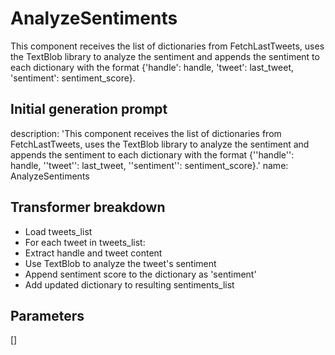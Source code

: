 
# AnalyzeSentiments

This component receives the list of dictionaries from FetchLastTweets, uses the TextBlob library to analyze the sentiment and appends the sentiment to each dictionary with the format {'handle': handle, 'tweet': last_tweet, 'sentiment': sentiment_score}.

## Initial generation prompt
description: 'This component receives the list of dictionaries from FetchLastTweets,
  uses the TextBlob library to analyze the sentiment and appends the sentiment to
  each dictionary with the format {''handle'': handle, ''tweet'': last_tweet, ''sentiment'':
  sentiment_score}.'
name: AnalyzeSentiments


## Transformer breakdown
- Load tweets_list
- For each tweet in tweets_list:
- Extract handle and tweet content
- Use TextBlob to analyze the tweet's sentiment
- Append sentiment score to the dictionary as 'sentiment'
- Add updated dictionary to resulting sentiments_list

## Parameters
[]

        